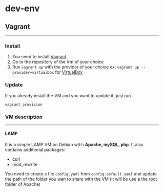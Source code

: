 # dev-env

## Vagrant
------

### Install 

1. You need to install [Vagrant](https://www.vagrantup.com/ "Vagrant")  
2. Go to the repository of the Vm of your choice
3. Run `vagrant up` with the provider of your choice ex: `vagrant up --provider=virtualbox` for [VirtualBox](https://www.virtualbox.org/)

### Update

If you already install the VM and you want to update it, just run 

```
vagrant provision
```


### VM description
------

#### LAMP

It is a simple LAMP VM on Debian wit:h **Apache, mySQL, php**.
It also contains additional packages:
- curl
- mod_rewrite

You need to create a file `config.yaml` from `config.default.yaml` and update the path of the folder you wan to share with the VM (it will be use a the root folder of Apache)
